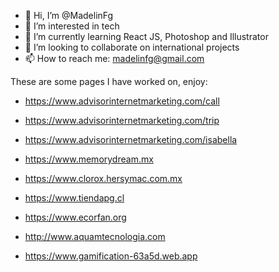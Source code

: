 - 👋 Hi, I’m @MadelinFg
- 👀 I’m interested in tech
- 🌱 I’m currently learning React JS, Photoshop and Illustrator
- 💞️ I’m looking to collaborate on international projects
- 📫 How to reach me: madelinfg@gmail.com 

These are some pages I have worked on, enjoy:
  
- https://www.advisorinternetmarketing.com/call
- https://www.advisorinternetmarketing.com/trip
- https://www.advisorinternetmarketing.com/isabella
  
- https://www.memorydream.mx
- https://www.clorox.hersymac.com.mx
- https://www.tiendapg.cl
- https://www.ecorfan.org
- http://www.aquamtecnologia.com
  
- https://www.gamification-63a5d.web.app

<!---
MadelinFg/MadelinFg is a ✨ special ✨ repository because its `README.md` (this file) appears on your GitHub profile.
You can click the Preview link to take a look at your changes.
--->
